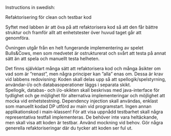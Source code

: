 Instructions in swedish:

Refaktorisering för clean och testbar kod 

Syftet med labben är att öva på att refaktorisera kod så att den får bättre struktur och framför allt att enhetstester över huvud taget går att genomföra. 

Övningen utgår från en helt fungerande implementering av spelet Bulls&Cows, men som medvetet är ostrukturerat och svårt att testa på annat sätt än att spela och manuellt testa helheten. 

Det finns självklart många sätt att refaktorisera kod och många åsikter om vad som är ”renast”, men några principer kan ”alla” enas om. Dessa är krav vid labbens redovisning: 
Koden skall delas upp så att spellogik/spelstyrning, användar-i/o och databasoperationer läggs i separata skikt.  
Spellogik, databas- och i/o-skikten skall beskrivas med java-interface för tydlighet och ge möjlighet för alternativa implementeringar och möjlighet att mocka vid enhetstestning.
Dependency injection skall användas, enklast som manuellt kodad DP utförd av main vid programstart. Ingen annan applikationskod i main-klassen! 
För att visa uppnådd testbarhet skall några representativa testfall implementeras. De behöver inte vara heltäckande, men skall visa att koden är testbar. Använd mockning vid behov. 
Gör några generella refaktoriseringar där du tycker att koden ser ful ut.
